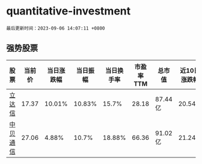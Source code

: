 # quantitative-investment

`最后更新时间：2023-09-06 14:07:11 +0800`

## 强势股票

|股票|当前价|当日涨跌幅|当日振幅|当日换手率|市盈率TTM|总市值|近10日涨跌幅|
|----|----|----|----|----|----|----|----|
|[立达信](https://xueqiu.com/S/SH605365)|17.37|10.01%|10.83%|15.7%|28.18|87.44亿|20.54%|
|[中贝通信](https://xueqiu.com/S/SH603220)|27.06|4.88%|10.7%|18.88%|66.36|91.02亿|21.24%|
